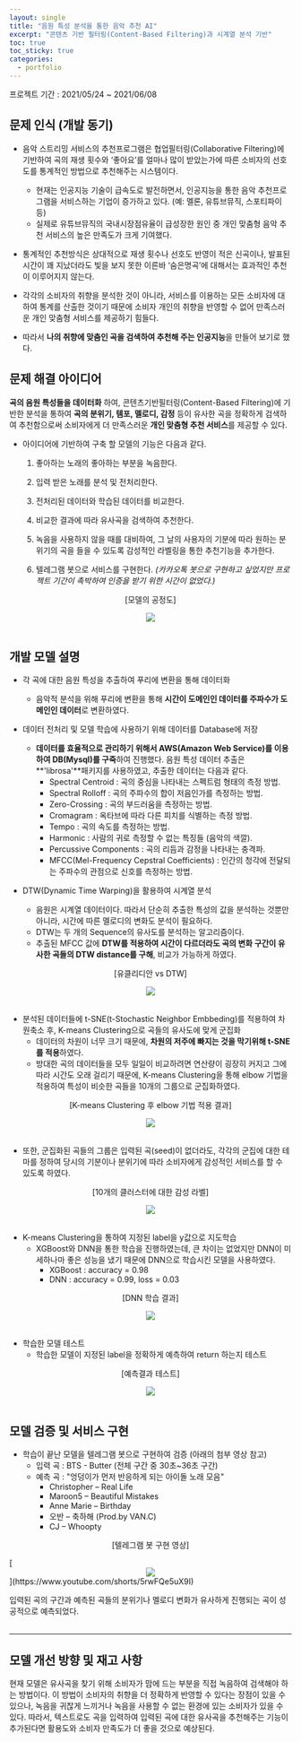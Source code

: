 ```yaml
---
layout: single
title: "음원 특성 분석을 통한 음악 추천 AI"
excerpt: "콘텐츠 기반 필터링(Content-Based Filtering)과 시계열 분석 기반"
toc: true
toc_sticky: true
categories:
  - portfolio
---
```



프로젝트 기간 : 2021/05/24 ~ 2021/06/08



## 문제 인식 (개발 동기)
* 음악 스트리밍 서비스의 추천프로그램은 협업필터링(Collaborative Filtering)에 기반하여 곡의 재생 횟수와 ‘좋아요’를 얼마나 많이 받았는가에 따른 소비자의 선호도를 통계적인 방법으로 추천해주는 시스템이다.
  - 현재는 인공지능 기술이 급속도로 발전하면서, 인공지능을 통한 음악 추천프로그램을 서비스하는 기업이 증가하고 있다. (예: 멜론, 유튜브뮤직, 스포티파이 등)
  - 실제로 유튜브뮤직의 국내시장점유율이 급성장한 원인 중 개인 맞춤형 음악 추천 서비스의 높은 만족도가 크게 기여했다.


* 통계적인 추천방식은 상대적으로 재생 횟수나 선호도 반영이 적은 신곡이나, 발표된 시간이 꽤 지났더라도 빛을 보지 못한 이른바 ‘숨은명곡’에 대해서는 효과적인 추천이 이루어지지 않는다.


* 각각의 소비자의 취향을 분석한 것이 아니라, 서비스를 이용하는 모든 소비자에 대하여 통계를 산출한 것이기 때문에 소비자 개인의 취향을 반영할 수 없어 만족스러운 개인 맞춤형 서비스를 제공하기 힘들다.


* 따라서 **나의 취향에 맞춤인 곡을 검색하여 추천해 주는 인공지능**을 만들어 보기로 했다.



## 문제 해결 아이디어
**곡의 음원 특성들을 데이터화** 하여, 콘텐츠기반필터링(Content-Based Filtering)에 기반한 분석을 통하여 **곡의 분위기, 템포, 멜로디, 감정** 등이 유사한 곡을 정확하게 검색하여 추천함으로써 소비자에게 더 만족스러운 **개인 맞춤형 추천 서비스**를 제공할 수 있다.
* 아이디어에 기반하여 구축 할 모델의 기능은 다음과 같다.
  1. 좋아하는 노래의 좋아하는 부분을 녹음한다.

  2. 입력 받은 노래를 분석 및 전처리한다.

  3. 전처리된 데이터와 학습된 데이터를 비교한다.

  4. 비교한 결과에 따라 유사곡을 검색하여 추천한다.

  5. 녹음을 사용하지 않을 때를 대비하여, 그 날의 사용자의 기분에 따라 원하는 분위기의 곡을 들을 수 있도록 감성적인 라벨링을 통한 추천기능을 추가한다.

  6. 텔레그램 봇으로 서비스를 구현한다. *(카카오톡 봇으로 구현하고 싶었지만 프로젝트 기간이 촉박하여 인증을 받기 위한 시간이 없었다.)*


<center><p>[모델의 공정도]</p></center>
<center><img src="{{site.baseurl}}/assets/images/music-process.png" /></center><br>



## 개발 모델 설명
* 각 곡에 대한 음원 특성을 추출하여 푸리에 변환을 통해 데이터화
  - 음악적 분석을 위해 푸리에 변환을 통해 **시간이 도메인인 데이터를 주파수가 도메인인 데이터**로 변환하였다.


* 데이터 전처리 및 모델 학습에 사용하기 위해 데이터를 Database에 저장
  - **데이터를 효율적으로 관리하기 위해서 AWS(Amazon Web Service)를 이용하여 DB(Mysql)를 구죽**하여 진행했다. 음원 특성 데이터 추출은 **'librosa'**패키지를 사용하였고, 추출한 데이터는 다음과 같다.
    - Spectral Centroid : 곡의 중심을 나타내는 스펙트럼 형태의 측정 방법.
    - Spectral Rolloff : 곡의 주파수의 합이 저음인가를 측정하는 방법.
    - Zero-Crossing : 곡의 부드러움을 측정하는 방법.
    - Cromagram : 옥타브에 따라 다른 피치를 식별하는 측정 방법.
    - Tempo : 곡의 속도를 측정하는 방법.
    - Harmonic : 사람의 귀로 측정할 수 없는 특징들 (음악의 색깔).
    - Percussive Components : 곡의 리듬과 감정을 나타내는 충격파.
    - MFCC(Mel-Frequency Cepstral Coefficients) : 인간의 청각에 전달되는 주파수의 관점으로 신호를 측정하는 방법.


* DTW(Dynamic Time Warping)을 활용하여 시계열 분석
  - 음원은 시계열 데이터이다. 따라서 단순히 추출한 특성의 값을 분석하는 것뿐만 아니라, 시간에 따른 멜로디의 변화도 분석이 필요하다.
  - DTW는 두 개의 Sequence의 유사도를 분석하는 알고리즘이다.
  - 추출된 MFCC 값에 **DTW를 적용하여 시간이 다르더라도 곡의 변화 구간이 유사한 곡들의 DTW distance를 구해**, 비교가 가능하게 하였다.


<center><p>[유클리디안 vs DTW]</p></center>
<center><img src="{{site.baseurl}}/assets/images/DTW.png" /></center><br>


* 분석된 데이터들에 t-SNE(t-Stochastic Neighbor Embbeding)를 적용하여 차원축소 후, K-means Clustering으로 곡들의 유사도에 맞게 군집화
  - 데이터의 차원이 너무 크기 때문에, **차원의 저주에 빠지는 것을 막기위해 t-SNE를 적용**하였다.
  - 방대한 곡의 데이터들을 모두 일일이 비교하려면 연산량이 굉장히 커지고 그에 따라 시간도 오래 걸리기 때문에, K-means Clustering을 통해 elbow 기법을 적용하여 특성이 비슷한 곡들을 10개의 그룹으로 군집화하였다.


<center><p>[K-means Clustering 후 elbow 기법 적용 결과]</p></center>
<center><img src="{{site.baseurl}}/assets/images/k-means.png" /></center><br>


* 또한, 군집화된 곡들의 그룹은 입력된 곡(seed)이 없더라도, 각각의 군집에 대한 테마를 정하여 당시의 기분이나 분위기에 따라 소비자에게 감성적인 서비스를 할 수 있도록 하였다.


<center><p>[10개의 클러스터에 대한 감성 라벨]</p></center>
<center><img src="{{site.baseurl}}/assets/images/music-label.png" /></center><br>


* K-means Clustering을 통하여 지정된 label을 y값으로 지도학습
  - XGBoost와 DNN을 통한 학습을 진행하였는데, 큰 차이는 없었지만 DNN이 미세하나마 좋은 성능을 냈기 때문에 DNN으로 학습시킨 모델을 사용하였다.
    - XGBoost : accuracy = 0.98
    - DNN : accuracy = 0.99, loss = 0.03


<center><p>[DNN 학습 결과]</p></center>
<center><img src="{{site.baseurl}}/assets/images/DNN-result.png" /></center><br>


* 학습한 모델 테스트
  - 학습한 모델이 지정된 label을 정확하게 예측하여 return 하는지 테스트

<center><p>[예측결과 테스트]</p></center>
<center><img src="{{site.baseurl}}/assets/images/music-prediction.png" /></center><br>


## 모델 검증 및 서비스 구현
* 학습이 끝난 모델을 텔레그램 봇으로 구현하여 검증 (아래의 첨부 영상 참고)
  - 입력 곡 : BTS - Butter (전체 구간 중 30초~36초 구간)
  - 예측 곡 : "엉덩이가 먼저 반응하게 되는 아이돌 노래 모음"
    - Christopher – Real Life
    - Maroon5 – Beautiful Mistakes
    - Anne Marie – Birthday
    - 오반 – 축하해 (Prod.by VAN.C)
    - CJ – Whoopty


<center><p>[텔레그램 봇 구현 영상]</p></center>
[<center><img src="https://img.youtube.com/vi/5rwFQe5uX9I/0.jpg" /></center>](https://www.youtube.com/shorts/5rwFQe5uX9I)


입력된 곡의 구간과 예측된 곡들의 분위기나 멜로디 변화가 유사하게 진행되는 곡이 성공적으로 예측되었다.<br><br>


---
## 모델 개선 방향 및 재고 사항
현재 모델은 유사곡을 찾기 위해 소비자가 맘에 드는 부분을 직접 녹음하여 검색해야 하는 방법이다. 이 방법이 소비자의 취향을 더 정확하게 반영할 수 있다는 장점이 있을 수 있으나, 녹음을 귀찮게 느끼거나 녹음을 사용할 수 없는 환경에 있는 소비자가 있을 수 있다. 따라서, 텍스트로도 곡을 입력하여 입력된 곡에 대한 유사곡을 추천해주는 기능이 추가된다면 활용도와 소비자 만족도가 더 좋을 것으로 예상된다.